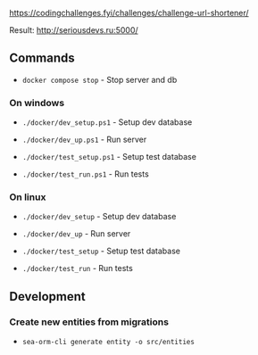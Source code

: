 https://codingchallenges.fyi/challenges/challenge-url-shortener/

Result: http://seriousdevs.ru:5000/

## Commands

 - `docker compose stop` - Stop server and db

### On windows
 - `./docker/dev_setup.ps1` - Setup dev database
 - `./docker/dev_up.ps1` - Run server
 
 - `./docker/test_setup.ps1` - Setup test database
 - `./docker/test_run.ps1` - Run tests

### On linux
 - `./docker/dev_setup` - Setup dev database
 - `./docker/dev_up` - Run server
 
 - `./docker/test_setup` - Setup test database
 - `./docker/test_run` - Run tests

## Development

### Create new entities from migrations
 - `sea-orm-cli generate entity -o src/entities`
